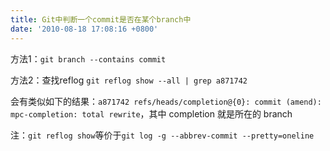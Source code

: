```yaml
---
title: Git中判断一个commit是否在某个branch中
date: '2010-08-18 17:08:16 +0800'
---
```

方法1：`git branch --contains commit`

方法2：查找reflog `git reflog show --all | grep a871742`

会有类似如下的结果：`a871742 refs/heads/completion@{0}: commit (amend): mpc-completion: total rewrite`，其中 completion 就是所在的 branch

注：`git reflog show`等价于`git log -g --abbrev-commit --pretty=oneline`

